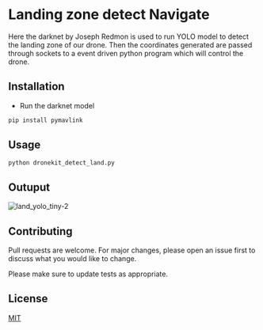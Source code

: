 # Landing zone detect Navigate

Here the darknet by Joseph Redmon is used to run YOLO model to detect the landing zone of our drone. 
Then the coordinates generated are passed through sockets to a event driven python program which will control the drone.

## Installation

- Run the darknet model
```bash
pip install pymavlink
```

## Usage

```
python dronekit_detect_land.py
```
## Outuput
![land_yolo_tiny-2](https://github.com/prokuranepal/landzone_detect_navigate/assets/33648198/1d3bbe0c-aa90-44f8-99be-a719b5b7e9d8)


## Contributing
Pull requests are welcome. For major changes, please open an issue first to discuss what you would like to change.

Please make sure to update tests as appropriate.

## License
[MIT](https://choosealicense.com/licenses/mit/)
